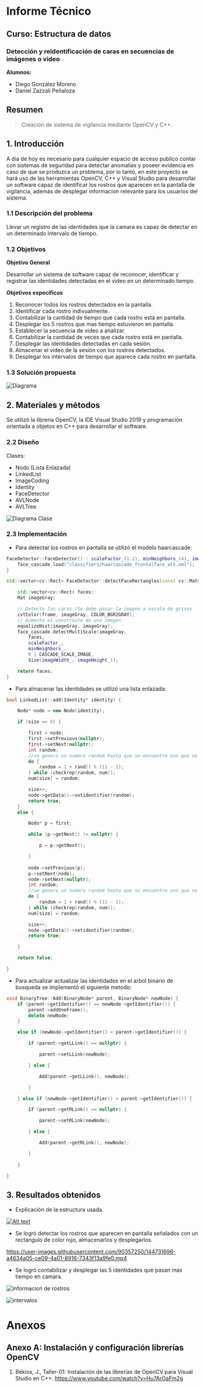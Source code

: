 
# Informe Técnico 
## Curso: Estructura de datos
### Detección y reidentificación de caras en secuencias de imágenes o video

**Alumnos:**

* Diego González Moreno
* Daniel Zazzali Peñaloza

## Resumen 

> Creación de sistema de vigilancia mediante OpenCV y C++.

## 1. Introducción

A dia de hoy es necesario para cualquier espacio de acceso publico contar con sistemas de seguridad para detectar anomalias y poseer evidencia en caso de que se produzca un problema, por lo tanto, en este proyecto se hará uso de las herramientas OpenCV, C++ y Visual Studio para desarrollar un software capaz de identificar los rostros que aparecen en la pantalla de vigilancia, además de desplegar informacion relevante para los usuarios del sistema.

### 1.1 Descripción del problema

Llevar un registro de las identidades que la camara es capaz de detectar en un determinado intervalo de tiempo.

### 1.2 Objetivos 

**Objetivo General**

Desarrollar un sistema de software capaz de reconocer, identificar y registrar las identidades detectadas en el video en un determinado tiempo.

**Objetivos específicos**

1. Reconocer todos los rostros detectados en la pantalla.
2. Identificar cada rostro indivualmente.
3. Contabilizar la cantidad de tiempo que cada rostro está en pantalla.
4. Desplegar los 5 rostros que mas tiempo estuvieron en pantalla.
5. Establecer la secuencia de video a analizar.
6. Contabilizar la cantidad de veces que cada rostro está en pantalla.
7. Desplegar las identidades detectadas en cada sesión.
8. Almacenar el video de la sesión con los rostros detectados.
9. Desplegar los intervalos de tiempo que aparece cada rostro en pantalla.

### 1.3 Solución propuesta

![Diagrama](https://user-images.githubusercontent.com/90357250/147300819-2ad9263d-9bff-45ad-8d30-093575d2efed.png)

## 2. Materiales y métodos

Se utilizó la libreria OpenCV, la IDE Visual Studio 2019 y programación orientada a objetos en C++ para desarrollar el software.

### 2.2 Diseño 

Clases:
* Nodo (Lista Enlazada)
* LinkedList
* ImageCoding
* Identity
* FaceDetector
* AVLNode
* AVLTree

![Diagrama Clase](https://user-images.githubusercontent.com/90357250/147301757-53b39803-299b-4242-8eda-968734605370.jpg)

### 2.3 Implementación

* Para detectar los rostros en pantalla se utilizó el modelo haarcascade:

```c++
FaceDetector::FaceDetector() : scaleFactor_(1.2), minNeighbors_(4), imageWidth_(50), imageHeight_(50) {
    face_cascade.load("classifiers/haarcascade_frontalface_alt.xml");
}

std::vector<cv::Rect> FaceDetector::detectFaceRectangles(const cv::Mat& frame) {

    std::vector<cv::Rect> faces;
    Mat imageGray;

    // Detecto las caras (Se debe pasar la imagen a escala de grises
    cvtColor(frame, imageGray, COLOR_BGR2GRAY);
    // Aumento el constraste de una imagen
    equalizeHist(imageGray, imageGray);
    face_cascade.detectMultiScale(imageGray,
        faces,
        scaleFactor_,
        minNeighbors_,
        0 | CASCADE_SCALE_IMAGE,
        Size(imageWidth_, imageHeight_));

    return faces;
}

```

* Para almacenar las identidades se utilizó una lista enlazada:
```c++
bool LinkedList::add(Identity* identity) {

	Nodo* node = new Nodo(identity);

	if (size == 0) {

		first = node;
		first->setPrevious(nullptr);
		first->setNext(nullptr);
		int random;
		//se genera un numero random hasta que se encuentre uno que no exista
		do {
			random = 1 + rand() % (11 - 1);
		} while (checkrep(random, num));
		num[size] = random;

		size++;
		node->getData()->setidentifier(random);
		return true;
	}
	else {

		Nodo* p = first;

		while (p->getNext() != nullptr) {

			p = p->getNext();

		}
		 
		node->setPrevious(p);
		p->setNext(node);
		node->setNext(nullptr);
		int random;
		//se genera un numero random hasta que se encuentre uno que no exista
		do {
			random = 1 + rand() % (11 - 1);
		} while (checkrep(random, num));
		num[size] = random;

		size++;
		node->getData()->setidentifier(random);
		return true;

	}

	return false;

}

```

* Para actualizar actualizar las identidades en el arbol binario de busqueda se implementó el siguiente metodo:

```c++
void BinaryTree::Add(BinaryNode* parent, BinaryNode* newNode) {
	if (parent->getIdentifier() == newNode->getIdentifier()) {
		parent->addOneFrame();
		delete newNode;
	}

	else if (newNode->getIdentifier() < parent->getIdentifier()) {

		if (parent->getLLink() == nullptr) {

			parent->setLLink(newNode);

		} else {

			Add(parent->getLLink(), newNode);

		}

	} else if (newNode->getIdentifier() > parent->getIdentifier()) {

		if (parent->getRLink() == nullptr) {

			parent->setRLink(newNode);

		} else {

			Add(parent->getRLink(), newNode);

		}

	}

}
```

## 3. Resultados obtenidos
* Explicación de la estructura usada.

[![Alt text](https://img.youtube.com/vi/fPh6dDGVI_g/0.jpg)](https://www.youtube.com/watch?v=fPh6dDGVI_g)

* Se logró detectar los rostros que aparecen en pantalla señalados con un rectangulo de color rojo, almacenarlos y desplegarlos.

https://user-images.githubusercontent.com/90357250/144731696-a4634a05-ce09-4a01-8916-7343f13a9fe0.mp4


* Se logró contabilizar y desplegar las 5 identidades que pasan mas tiempo en camara.

![informacion de rostros](https://user-images.githubusercontent.com/90357250/146661365-c78807ec-9161-4d5f-a11f-1a0599dba0ff.PNG)

![intervalos](https://user-images.githubusercontent.com/90357250/146661390-4a309f99-0952-43a6-ae48-0e31dd4b2500.PNG)

# Anexos

## Anexo A: Instalación y configuración librerías OpenCV

1. Bekios, J., Taller-01: Instalación de las librerías de OpenCV para Visual Studio en C++. https://www.youtube.com/watch?v=Hu7ArOaFm2g
